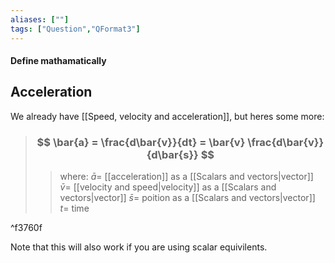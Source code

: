```yaml
---
aliases: [""]
tags: ["Question","QFormat3"]
---
```


#### Define mathamatically
## Acceleration
We already have [[Speed, velocity and acceleration]], but heres some more:

> ### $$ \bar{a} = \frac{d\bar{v}}{dt} = \bar{v} \frac{d\bar{v}}{d\bar{s}} $$ 
>> where:
>> $\bar{a}=$ [[acceleration]] as a [[Scalars and vectors|vector]] 
>> $\bar{v}=$ [[velocity and speed|velocity]] as a [[Scalars and vectors|vector]]
>> $\bar{s}=$ poition as a [[Scalars and vectors|vector]]
>> $t=$ time

^f3760f

Note that this will also work if you are using scalar equivilents.